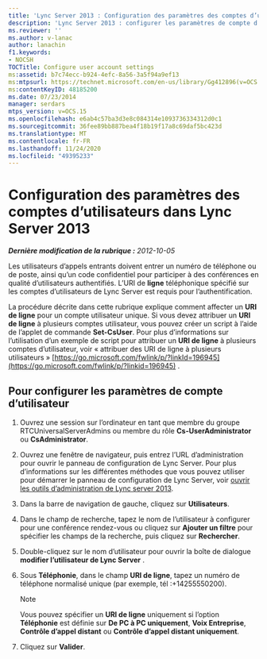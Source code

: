 ```yaml
---
title: 'Lync Server 2013 : Configuration des paramètres des comptes d’utilisateurs'
description: 'Lync Server 2013 : configurer les paramètres de compte d’utilisateur.'
ms.reviewer: ''
ms.author: v-lanac
author: lanachin
f1.keywords:
- NOCSH
TOCTitle: Configure user account settings
ms:assetid: b7c74ecc-b924-4efc-8a56-3a5f94a9ef13
ms:mtpsurl: https://technet.microsoft.com/en-us/library/Gg412896(v=OCS.15)
ms:contentKeyID: 48185200
ms.date: 07/23/2014
manager: serdars
mtps_version: v=OCS.15
ms.openlocfilehash: e6ab4c57ba3d3e8c084314e1093736334312d0c1
ms.sourcegitcommit: 36fee89bb887bea4f18b19f17a8c69daf5bc423d
ms.translationtype: MT
ms.contentlocale: fr-FR
ms.lasthandoff: 11/24/2020
ms.locfileid: "49395233"
---
```

# <a name="configure-user-account-settings-in-lync-server-2013"></a>Configuration des paramètres des comptes d’utilisateurs dans Lync Server 2013

<div data-xmlns="http://www.w3.org/1999/xhtml">

<div class="topic" data-xmlns="http://www.w3.org/1999/xhtml" data-msxsl="urn:schemas-microsoft-com:xslt" data-cs="https://msdn.microsoft.com/">

<div data-asp="https://msdn2.microsoft.com/asp">



</div>

<div id="mainSection">

<div id="mainBody">

<span> </span>

_**Dernière modification de la rubrique :** 2012-10-05_

Les utilisateurs d’appels entrants doivent entrer un numéro de téléphone ou de poste, ainsi qu’un code confidentiel pour participer à des conférences en qualité d’utilisateurs authentifiés. L’URI de **ligne** téléphonique spécifié sur les comptes d’utilisateurs de Lync Server est requis pour l’authentification.

La procédure décrite dans cette rubrique explique comment affecter un **URI de ligne** pour un compte utilisateur unique. Si vous devez attribuer un **URI de ligne** à plusieurs comptes utilisateur, vous pouvez créer un script à l’aide de l’applet de commande **Set-CsUser**. Pour plus d’informations sur l’utilisation d’un exemple de script pour attribuer un **URI de ligne** à plusieurs comptes d’utilisateur, voir « attribuer des URI de ligne à plusieurs utilisateurs » [https://go.microsoft.com/fwlink/p/?linkId=196945](https://go.microsoft.com/fwlink/p/?linkid=196945) .

<div>

## <a name="to-configure-user-account-settings"></a>Pour configurer les paramètres de compte d’utilisateur

1.  Ouvrez une session sur l’ordinateur en tant que membre du groupe RTCUniversalServerAdmins ou membre du rôle **Cs-UserAdministrator** ou **CsAdministrator**.

2.  Ouvrez une fenêtre de navigateur, puis entrez l’URL d’administration pour ouvrir le panneau de configuration de Lync Server. Pour plus d’informations sur les différentes méthodes que vous pouvez utiliser pour démarrer le panneau de configuration de Lync Server, voir [ouvrir les outils d’administration de Lync server 2013](lync-server-2013-open-lync-server-administrative-tools.md).

3.  Dans la barre de navigation de gauche, cliquez sur **Utilisateurs**.

4.  Dans le champ de recherche, tapez le nom de l’utilisateur à configurer pour une conférence rendez-vous ou cliquez sur **Ajouter un filtre** pour spécifier les champs de la recherche, puis cliquez sur **Rechercher**.

5.  Double-cliquez sur le nom d’utilisateur pour ouvrir la boîte de dialogue **modifier l’utilisateur de Lync Server** .

6.  Sous **Téléphonie**, dans le champ **URI de ligne**, tapez un numéro de téléphone normalisé unique (par exemple, tél :+14255550200).
    
    <div>
    

    > [!NOTE]  
    > Vous pouvez spécifier un <STRONG>URI de ligne</STRONG> uniquement si l’option <STRONG>Téléphonie</STRONG> est définie sur <STRONG>De PC à PC uniquement</STRONG>, <STRONG>Voix Entreprise</STRONG>, <STRONG>Contrôle d’appel distant</STRONG> ou <STRONG>Contrôle d’appel distant uniquement</STRONG>.

    
    </div>

7.  Cliquez sur **Valider**.

</div>

</div>

<span> </span>

</div>

</div>

</div>

